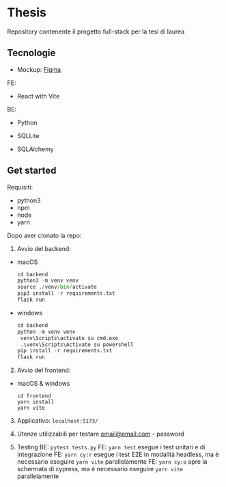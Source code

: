 # Thesis

Repository contenente il progetto full-stack per la tesi di laurea

## Tecnologie

- Mockup: [Figma](https://www.figma.com/design/E2oxlgq3FVQRVGZg5toH1E/Tesi)

FE:

- React with Vite

BE:

- Python

- SQLLite

- SQLAlchemy

## Get started

Requisiti:

- python3
- npm
- node
- yarn

Dopo aver clonato la repo:

1. Avvio del backend:

- macOS

  ```python
  cd backend
  python3 -m venv venv
  source ./venv/bin/activate
  pip3 install -r requirements.txt
  flask run
  ```

- windows

  ```python
  cd backend
  python -m venv venv
   venv\Scripts\activate su cmd.exe
   .\venv\Scripts\Activate su powershell
  pip install -r requirements.txt
  flask run
  ```

2. Avvio del frontend:

- macOS & windows

  ```npm
  cd frontend
  yarn install
  yarn vite
  ```

3. Applicativo: `localhost:5173/`

4. Utenze utilizzabili per testare
email@email.com - password

5. Testing
BE: `pytest tests.py`
FE: `yarn test` esegue i test unitari e di integrazione
FE: `yarn cy:r` esegue i test E2E in modalità headless, ma è necessario eseguire `yarn vite` parallelamente
FE: `yarn cy:o` apre la schermata di cypress, ma è necessario eseguire `yarn vite` parallelamente
